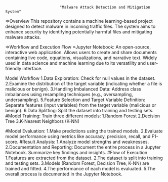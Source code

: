                             "Malware Attack Detection and Mitigation System"
=>Overview
This repository contains a machine learning-based project designed to detect malware in incoming traffic files. The system aims to enhance security by 
identifying potentially harmful files and mitigating malware attacks.

=>Workflow and Execution Flow
*Jupyter Notebook: An open-source, interactive web application.
    Allows users to create and share documents containing live code, equations, visualizations, and narrative text.
    Widely used in data science and machine learning due to its versatility and user-friendly interface.

Model Workflow
1.Data Exploration:
    Check for null values in the dataset.
2.Examine the distribution of the target variable (indicating whether a file is malicious or benign).
3.Handling Imbalanced Data:
    Address class imbalances using resampling techniques (e.g., oversampling, undersampling).
5.Feature Selection and Target Variable Definition:
    Separate features (input variables) from the target variable (malicious or benign).
6.Data Splitting:
    Split the dataset into training and testing sets.
#Model Training:
Train three different models:
1.Random Forest
2.Decision Tree
3.K-Nearest Neighbors (K-NN)

#Model Evaluation:
1.Make predictions using the trained models.
2.Evaluate model performance using metrics like accuracy, precision, recall, and F1-score.
#Result Analysis:
1.Analyze model strengths and weaknesses.
2.Documentation and Reporting:
    Document the entire process in a Jupyter Notebook.
    Summarize key findings and insights.
#Flow of Execution
1.Features are extracted from the dataset.
2.The dataset is split into training and testing sets.
3.Models (Random Forest, Decision Tree, K-NN) are trained and fitted.
4.The performance of each model is evaluated.
5.The overall process is documented in the Jupyter Notebook.

